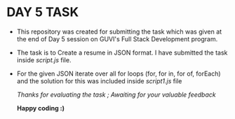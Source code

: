 # DAY 5 TASK  
  

 * This repository was created for submitting the task which was given at the end of Day 5 session on GUVI's Full Stack Development program.
 * The task is to Create a resume in JSON format. I have submitted the task inside _script.js_ file. 
 * For the given JSON iterate over all for loops (for, for in, for of, forEach) 
  and the solution for this was included inside _script1.js_ file



    
    _Thanks for evaluating the task ; Awaiting for your valuable feedback_

      
      **Happy coding :)**
